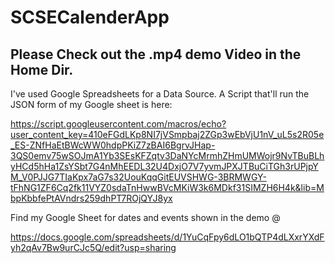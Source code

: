 # SCSECalenderApp


## Please Check out the .mp4 demo Video in the Home Dir.

I've used Google Spreadsheets for a Data Source. A Script that'll run the JSON form of my Google sheet is here: 

https://script.googleusercontent.com/macros/echo?user_content_key=410eFGdLKp8NI7jVSmpbaj2ZGp3wEbVjU1nV_uL5s2R05e_ES-ZNfHaEtBWcWW0hdpPKiZ7zBAI6BgrvJHap-3QS0emv75wSOJmA1Yb3SEsKFZqtv3DaNYcMrmhZHmUMWojr9NvTBuBLhyHCd5hHa1ZsYSbt7G4nMhEEDL32U4DxjO7V7yvmJPXJTBuCiTGh3rUPjpYM_V0PJJG7TIaKpx7aG7s32UouKqqGitEUVSHWG-3BRMWGY-tFhNG1ZF6Cq2fk11VYZ0sdaTnHwwBVcMKiW3k6MDkf31SIMZH6H4k&lib=MbpKbbfePtAVndrs259dhPT7ROjQYJ8yx


Find my Google Sheet for dates and events shown in the demo @

https://docs.google.com/spreadsheets/d/1YuCqFpy6dLO1bQTP4dLXxrYXdFyh2qAv7Bw9urCJc5Q/edit?usp=sharing
